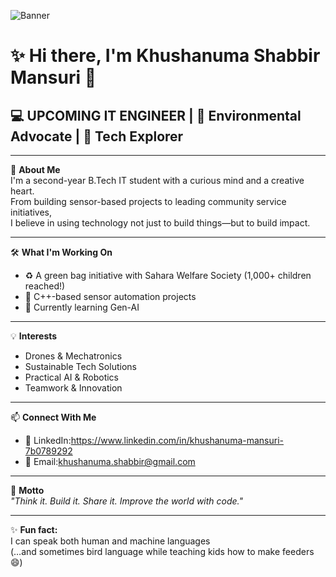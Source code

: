 ![Banner](https://raw.githubusercontent.com/khushanuma-shabbir/khushanuma-shabbir/main/banner.png)

# ✨ Hi there, I'm Khushanuma Shabbir Mansuri 👋  
## 💻 UPCOMING IT ENGINEER | 🌿 Environmental Advocate | 🚀 Tech Explorer

---

🌟 **About Me**  
I'm a second-year B.Tech IT student with a curious mind and a creative heart.  
From building sensor-based projects to leading community service initiatives,  
I believe in using technology not just to build things—but to build impact.

---

🛠️ **What I'm Working On**  
- ♻️ A green bag initiative with Sahara Welfare Society (1,000+ children reached!)  
- 🤖 C++-based sensor automation projects  
- 🧠 Currently learning Gen-AI

---

💡 **Interests**  
- Drones & Mechatronics  
- Sustainable Tech Solutions  
- Practical AI & Robotics  
- Teamwork & Innovation

---

📫 **Connect With Me**  
- 💼 LinkedIn:https://www.linkedin.com/in/khushanuma-mansuri-7b0789292
- 📧 Email:khushanuma.shabbir@gmail.com

---

🎯 **Motto**  
_"Think it. Build it. Share it. Improve the world with code."_

---

✨ **Fun fact:**  
I can speak both human and machine languages  
(…and sometimes bird language while teaching kids how to make feeders 😄)